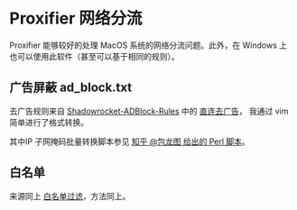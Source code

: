 # Proxifier 网络分流

Proxifier 能够较好的处理 MacOS 系统的网络分流问题。此外，在 Windows 上也可以使用此软件（甚至可以基于相同的规则）。

## 广告屏蔽 ad_block.txt

去广告规则来自 [Shadowrocket-ADBlock-Rules](https://github.com/h2y/Shadowrocket-ADBlock-Rules) 中的
[直连去广告](https://raw.githubusercontent.com/h2y/Shadowrocket-ADBlock-Rules/master/sr_direct_banad.conf)，
我通过 vim 简单进行了格式转换。

其中IP 子网掩码批量转换脚本参见 [知乎 @包龙图 给出的 Perl 脚本](https://www.zhihu.com/question/22083486/answer/20419079)。

## 白名单
来源同上 [白名单过滤](https://raw.githubusercontent.com/h2y/Shadowrocket-ADBlock-Rules/master/sr_top500_whitelist.conf)，方法同上。
